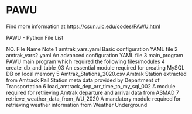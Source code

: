 # PAWU

Find more information at https://csun.uic.edu/codes/PAWU.html

PAWU - Python File List

NO.	File Name	Note
1	amtrak_vars.yaml	Basic configuration YAML file
2	amtrak_vars2.yaml	An advanced configuration YAML file
3	main_program	PAWU main program which required the following files/modules
4	create_db_and_table_03	An essential module required for creating MySQL DB on local memory
5	Amtrak_Stations_2020.csv	Amtrak Station extracted from Amtrack Rail Station meta data provided by Department of Transportation
6	load_amtrack_dep_arr_time_to_my_sql_002	A module required for retrieving Amtrak departure and arrival data from ASMAD
7	retrieve_weather_data_from_WU_2020	A mandatory module required for retrieving weather information from Weather Underground 
